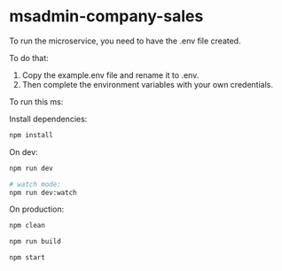 # msadmin-company-sales

To run the microservice, you need to have the .env file created.

To do that:
1. Copy the example.env file and rename it to .env.
2. Then complete the environment variables with your own credentials.

To run this ms:

Install dependencies:
```bash
npm install
```

On dev:
```bash
npm run dev
```
```bash
# watch mode:
npm run dev:watch
```

On production:
```bash
npm clean
```
```bash
npm run build
```
```bash
npm start
```
